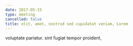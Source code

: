 ```yaml
---
date: 2017-05-15
type: meeting
cancelled: false
title: elit, amet, nostrud sed cupidatat veniam, Lorem
---
```

voluptate pariatur. sint fugiat tempor proident,